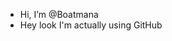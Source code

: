 - Hi, I’m @Boatmana
- Hey look I'm actually using GitHub
<!---
Boatmana/Boatmana is a ✨ special ✨ repository because its `README.md` (this file) appears on your GitHub profile.
You can click the Preview link to take a look at your changes.
--->
